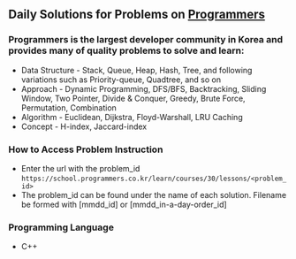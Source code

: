 ## Daily Solutions for Problems on [Programmers](https://programmers.co.kr)
### Programmers is the largest developer community in Korea and provides many of quality problems to solve and learn:
- Data Structure - Stack, Queue, Heap, Hash, Tree, and following variations such as Priority-queue, Quadtree, and so on
- Approach - Dynamic Programming, DFS/BFS, Backtracking, Sliding Window, Two Pointer, Divide & Conquer, Greedy, Brute Force, Permutation, Combination
- Algorithm - Euclidean, Dijkstra, Floyd-Warshall, LRU Caching
- Concept - H-index, Jaccard-index
  
### How to Access Problem Instruction 
- Enter the url with the problem_id
`https://school.programmers.co.kr/learn/courses/30/lessons/<problem_id>`
- The problem_id can be found under the name of each solution. Filename be formed with [mmdd_id] or [mmdd_in-a-day-order_id]

### Programming Language
- C++

